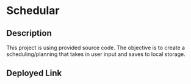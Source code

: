# Schedular

## Description

This project is using provided source code. The objective is to create a scheduling/planning that takes in user input and saves to local storage.


## Deployed Link



